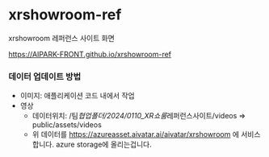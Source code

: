# xrshowroom-ref

xrshowroom 레퍼런스 사이트 화면

https://AIPARK-FRONT.github.io/xrshowroom-ref

### 데이터 업데이트 방법

- 이미지: 애플리케이션 코드 내에서 작업
- 영상
  - 데이터위치: /팀*협업폴더/2024/0110_XR쇼룸*레퍼런스사이트/videos => public/assets/videos
  - 위 데이터를 https://azureasset.aivatar.ai/aivatar/xrshowroom 에 서비스 합니다. azure storage에 올리는겁니다.
